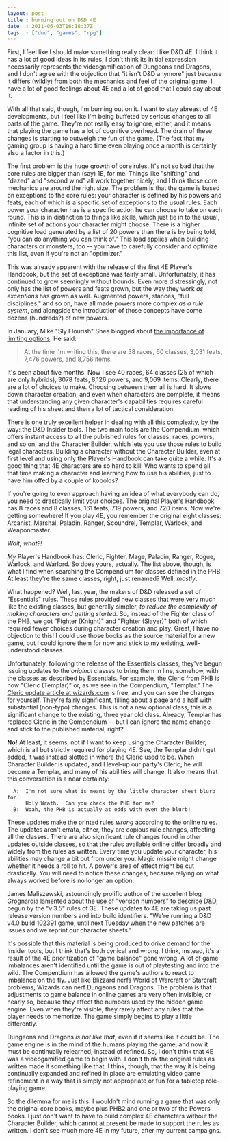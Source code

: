 ```yaml
---
layout: post
title : burning out on D&D 4E
date  : 2011-06-03T16:18:37Z
tags  : ["dnd", "games", "rpg"]
---
```

First, I feel like I should make something really clear:  I like D&D 4E.  I
think it has a lot of good ideas in its rules, I don't think its initial
expression necessarily represents the videogamification of Dungeons and
Dragons, and I don't agree with the objection that "it isn't D&D anymore" just
because it differs (wildly) from both the mechanics and feel of the original
game.  I have a lot of good feelings about 4E and a lot of good that I could
say about it.

With all that said, though, I'm burning out on it.  I want to stay abreast of
4E developments, but I feel like I'm being buffeted by serious changes to all
parts of the game.  They're not really easy to ignore, either, and it means
that playing the game has a lot of cognitive overhead.  The drain of these
changes is starting to outweigh the fun of the game.  (The fact that my gaming
group is having a hard time even playing once a month is certainly also a
factor in this.)

The first problem is the huge growth of core rules.  It's not so bad that the
core rules are bigger than (say) 1E, for me.  Things like "shifting" and
"dazed" and "second wind" all work together nicely, and I think those core
mechanics are around the right size.  The problem is that the game is based on
exceptions to the core rules: your character is defined by his powers and
feats, each of which is a specific set of exceptions to the usual rules.  Each
power your character has is a specific action he can choose to take on each
round.  This is in distinction to things like skills, which just tie in to the
usual, infinite set of actions your character might choose.  There is a higher
cognitive load generated by a list of 20 powers than there is by being told,
"you can do anything you can think of."  This load applies when building
characters or monsters, too -- you have to carefully consider and optimize this
list, even if you're not an "optimizer."

This was already apparent with the release of the first 4E Player's Handbook,
but the set of exceptions was fairly small.  Unfortunately, it has continued to
grow seemingly without bounds.  Even more distressingly, not only has the list
of powers and feats grown, but the way they work *as exceptions* has grown as
well.  Augmented powers, stances, "full disciplines," and so on, have all made
powers more complex *as a rule system*, and alongside the introduction of those
concepts have come dozens (hundreds?) of new powers.

In January, Mike "Sly Flourish" Shea blogged about [the importance of limiting
options](http://slyflourish.com/limiting-4e-source-material/).  He said:

> At the time I'm writing this, there are 38 races, 60 classes, 3,031 feats,
> 7,476 powers, and 8,756 items.

It's been about five months.  Now I see 40 races, 64 classes (25 of which are
only hybrids), 3078 feats, 8,126 powers, and 9,069 items.  Clearly, there are a
lot of choices to make.  Choosing between them all is hard.  It slows down
character creation, and even when characters are complete, it means that
understanding any given character's capabilities requires careful reading of
his sheet and then a lot of tactical consideration.

There is one truly excellent helper in dealing with all this complexity, by the
way: the D&D Insider tools.  The two main tools are the Compendium, which
offers instant access to all the published rules for classes, races, powers,
and so on; and the Character Builder, which lets you use those rules to build
legal characters.  Building a character without the Character Builder, even at
first level and using only the Player's Handbook can take quite a while.  It's
a good thing that 4E characters are so hard to kill!  Who wants to spend all
that time making a character and learning how to use his abilities, just to
have him offed by a couple of kobolds?

If you're going to even approach having an idea of what everybody can do, you
need to drastically limit your choices.  The original Player's Handbook has 8
races and 8 classes, 161 feats, 719 powers, and 720 items.  Now we're getting
somewhere!  If you play 4E, you remember the original eight classes:  Arcanist,
Marshal, Paladin, Ranger, Scoundrel, Templar, Warlock, and Weaponmaster.

*Wait, what?!*

*My* Player's Handbook has: Cleric, Fighter, Mage, Paladin, Ranger,
Rogue, Warlock, and Warlord.  So does yours, actually.  The list above, though,
is what I find when searching the Compendium for classes defined in the PHB.
At least they're the same classes, right, just renamed?  Well, *mostly*.

What happened?  Well, last year, the makers of D&D released a set of
"Essentials" rules.  These rules provided new classes that were very much like
the existing classes, but generally simpler, *to reduce the complexity of
making characters and getting started*.  So, instead of the Fighter class of
the PHB, we got "Fighter (Knight)" and "Fighter (Slayer)" both of which
required fewer choices during character creation and play.  Great, I have no
objection to this!  I could use those books as the source material for a new
game, but I could ignore them for now and stick to my existing, well-understood
classes.

Unfortunately, following the release of the Essentials classes, they've begun
issuing updates to the *original* classes to bring them in line, somehow, with
the classes as described by Essentials.  For example, the Cleric from PHB is
now "Cleric (Templar)" or, as we see in the Compendium, "Templar."  The [Cleric
update article at
wizards.com](http://www.wizards.com/dnd/Article.aspx?x=dnd/dra/201105templar)
is free, and you can see the changes for yourself.  They're fairly significant,
filling about a page and a half with substantial (non-typo) changes.  This is
not a new optional class, this is a significant change to the existing, three
year old class.  Already, Templar has replaced Cleric in the Compendium -- but
I can ignore the name change and stick to the published material, right?

**No!**  At least, it seems, not if I want to keep using the Character Builder,
which is all but strictly required for playing 4E.  See, the Templar didn't get
added, it was instead slotted in where the Cleric used to be.  When Character
Builder is updated, and I level-up our party's Cleric, he will become a
Templar, and many of his abilities will change.  It also means that this
conversation is a near certainty:

      A:  I'm not sure what is meant by the little character sheet blurb for
          Holy Wrath.  Can you check the PHB for me?
      B:  Woah, the PHB is actually at odds with even the blurb!

These updates make the printed rules *wrong* according to the online rules.
The updates aren't errata, either, they are copious rule changes, affecting all
the classes.  There are also significant rule changes found in other updates
outside classes, so that the rules available online differ broadly and widely
from the rules as written.  Every time you update your character, his abilities
may change a bit out from under you.  Magic missile might change whether it
needs a roll to hit.  A power's area of effect might be cut drastically.  You
will need to notice these changes, because relying on what always worked before
is no longer an option.

James Maliszewski, astoundingly prolific author of the excellent blog
[Grognardia](http://grognardia.blogsport.com/) lamented about the [use of
"version numbers" to describe
D&D](http://grognardia.blogspot.com/2009/07/d-075.html), begun by the "v.3.5"
rules of 3E.  These updates to 4E are taking us past release version numbers
and into build identifiers.  "We're running a D&D v4.0 build 102391 game,
until next Tuesday when the new patches are issues and we reprint our character
sheets."

It's possible that this material is being produced to drive demand for the
Insider tools, but I think that's both cynical and wrong.  I think, instead,
it's a result of the 4E prioritization of "game balance" gone wrong.  A lot of
game imbalances aren't identified until the game is out of playtesting and into
the wild.  The Compendium has allowed the game's authors to react to imbalance
on the fly.  Just like Blizzard nerfs World of Warcraft or Starcraft problems,
Wizards can nerf Dungeons and Dragons.  The problem is that adjustments to game
balance in online games are very often invisible, or nearly so, because they
affect the numbers used by the hidden game engine.  Even when they're visible,
they rarely affect any rules that the player needs to memorize.  The game
simply begins to play a little differently.

Dungeons and Dragons *is not like that*, even if it seems like it could be.
The game engine is in the mind of the humans playing the game, and now it must
be continually relearned, instead of refined.  So, I don't think that 4E
was a videogamified game to begin with.  I don't think the original rules as
written made it something like that.  I think, though, that the way it is being
continually expanded and refined in place are emulating video game refinement
in a way that is simply not appropriate or fun for a tabletop role-playing
game.

So the dilemma for me is this:  I wouldn't mind running a game that was only
the original core books, maybe plus PHB2 and one or two of the Powers books.  I
just don't want to have to build complex 4E characters without the Character
Builder, which cannot at present be made to support the rules as written.  I
don't see much more 4E in my future, after my current campaigns.


